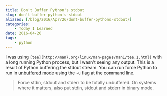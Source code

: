 ```yaml
---
title: Don't Buffer Python's stdout
slug: don't-buffer-python's-stdout
aliases: [/blog/2016/Apr/26/dont-buffer-pythons-stdout/]
categories:
    - Today I Learned
date: 2016-04-26
tags:
    - python
---
```


I was using `[tee](http://man7.org/linux/man-pages/man1/tee.1.html)` with a long running Python process, but I wasn't seeing any output. This is a result of Python buffering the stdout stream. You can run force Python to run in [unbuffered mode](https://docs.python.org/2/using/cmdline.html#cmdoption-u) using the `-u` flag at the command line.

> Force stdin, stdout and stderr to be totally unbuffered. On systems where it matters, also put stdin, stdout and stderr in binary mode.
